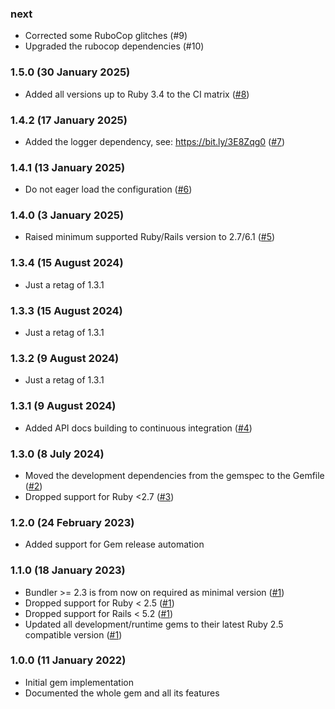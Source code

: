 ### next

* Corrected some RuboCop glitches (#9)
* Upgraded the rubocop dependencies (#10)

### 1.5.0 (30 January 2025)

* Added all versions up to Ruby 3.4 to the CI matrix ([#8](https://github.com/hausgold/countless/pull/8))

### 1.4.2 (17 January 2025)

* Added the logger dependency, see: https://bit.ly/3E8Zqg0 ([#7](https://github.com/hausgold/countless/pull/7))

### 1.4.1 (13 January 2025)

* Do not eager load the configuration ([#6](https://github.com/hausgold/countless/pull/6))

### 1.4.0 (3 January 2025)

* Raised minimum supported Ruby/Rails version to 2.7/6.1 ([#5](https://github.com/hausgold/countless/pull/5))

### 1.3.4 (15 August 2024)

* Just a retag of 1.3.1

### 1.3.3 (15 August 2024)

* Just a retag of 1.3.1

### 1.3.2 (9 August 2024)

* Just a retag of 1.3.1

### 1.3.1 (9 August 2024)

* Added API docs building to continuous integration ([#4](https://github.com/hausgold/countless/pull/4))

### 1.3.0 (8 July 2024)

* Moved the development dependencies from the gemspec to the Gemfile ([#2](https://github.com/hausgold/countless/pull/2))
* Dropped support for Ruby <2.7 ([#3](https://github.com/hausgold/countless/pull/3))

### 1.2.0 (24 February 2023)

* Added support for Gem release automation

### 1.1.0 (18 January 2023)

* Bundler >= 2.3 is from now on required as minimal version ([#1](https://github.com/hausgold/countless/pull/1))
* Dropped support for Ruby < 2.5 ([#1](https://github.com/hausgold/countless/pull/1))
* Dropped support for Rails < 5.2 ([#1](https://github.com/hausgold/countless/pull/1))
* Updated all development/runtime gems to their latest
  Ruby 2.5 compatible version ([#1](https://github.com/hausgold/countless/pull/1))

### 1.0.0 (11 January 2022)

* Initial gem implementation
* Documented the whole gem and all its features
